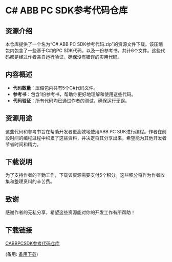 # C# ABB PC SDK参考代码仓库

## 资源介绍

本仓库提供了一个名为“C# ABB PC SDK参考代码.zip”的资源文件下载。该压缩包内包含了一些基于C#的PC SDK代码，以及一份参考书，共计6个文件。这些代码都是经过作者亲自运行验证，确保没有错误的实用代码。

## 内容概述

- **代码数量**：压缩包内共有5个C#代码文件。
- **参考书**：包含1份参考书，帮助你更好地理解和使用这些代码。
- **代码验证**：所有代码均已通过作者的测试，确保运行无误。

## 资源用途

这些代码和参考书旨在帮助开发者更高效地使用ABB PC SDK进行编程。作者在前段时间的编程过程中积累了这些资料，并决定将其分享出来，希望能为其他开发者节省时间和精力。

## 下载说明

为了支持作者的辛勤工作，下载该资源需要支付5个积分。这些积分将作为作者收集和整理资料的辛苦费。

## 致谢

感谢作者的无私分享，希望这些资源能对你的开发工作有所帮助！

## 下载链接
[CABBPCSDK参考代码仓库](https://pan.quark.cn/s/a5931f607620) 

(备用: [备用下载](https://pan.baidu.com/s/1wPAZKXICS2m0x_79jyD_vw?pwd=1234))
